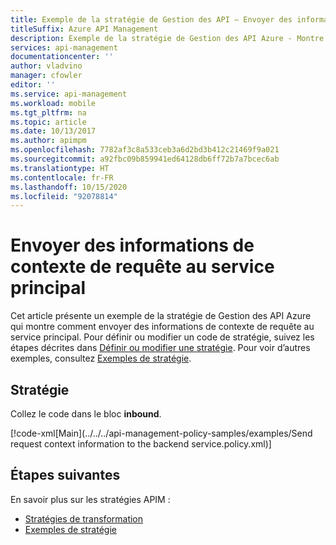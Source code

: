 ```yaml
---
title: Exemple de la stratégie de Gestion des API – Envoyer des informations de contexte de requête au service principal
titleSuffix: Azure API Management
description: Exemple de la stratégie de Gestion des API Azure - Montre comment envoyer des informations de contexte de requête au service principal.
services: api-management
documentationcenter: ''
author: vladvino
manager: cfowler
editor: ''
ms.service: api-management
ms.workload: mobile
ms.tgt_pltfrm: na
ms.topic: article
ms.date: 10/13/2017
ms.author: apimpm
ms.openlocfilehash: 7782af3c8a533ceb3a6d2bd3b412c21469f9a021
ms.sourcegitcommit: a92fbc09b859941ed64128db6ff72b7a7bcec6ab
ms.translationtype: HT
ms.contentlocale: fr-FR
ms.lasthandoff: 10/15/2020
ms.locfileid: "92078814"
---
```

# <a name="send-request-context-information-to-the-backend-service"></a>Envoyer des informations de contexte de requête au service principal

Cet article présente un exemple de la stratégie de Gestion des API Azure qui montre comment envoyer des informations de contexte de requête au service principal. Pour définir ou modifier un code de stratégie, suivez les étapes décrites dans [Définir ou modifier une stratégie](../set-edit-policies.md). Pour voir d’autres exemples, consultez [Exemples de stratégie](../policy-reference.md).

## <a name="policy"></a>Stratégie

Collez le code dans le bloc **inbound**.

[!code-xml[Main](../../../api-management-policy-samples/examples/Send request context information to the backend service.policy.xml)]

## <a name="next-steps"></a>Étapes suivantes

En savoir plus sur les stratégies APIM :

+ [Stratégies de transformation](../api-management-transformation-policies.md)
+ [Exemples de stratégie](../policy-reference.md)